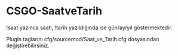# CSGO-SaatveTarih

!saat yazınca saati, !tarih yazıldığında ise gün/ay/yıl göstermektedir.

Plugin taglarını cfg/sourcemod/Saat_ve_Tarih.cfg dosyasından değiştirebilirsiniz.
